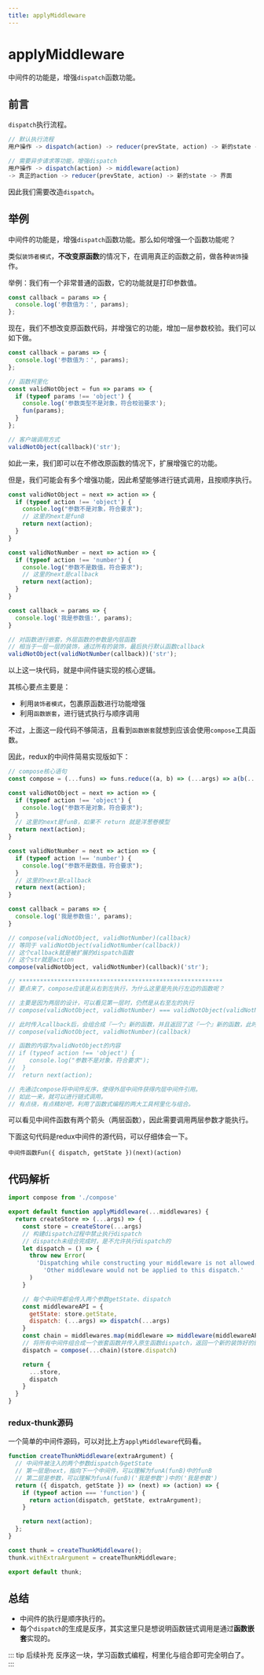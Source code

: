 ```yaml
---
title: applyMiddleware
---
```


# applyMiddleware

中间件的功能是，增强`dispatch`函数功能。

## 前言

`dispatch`执行流程。

```js
// 默认执行流程
用户操作 -> dispatch(action) -> reducer(prevState, action) -> 新的state -> 界面

// 需要异步请求等功能，增强dispatch
用户操作 -> dispatch(action) -> middleware(action)
-> 真正的action -> reducer(prevState, action) -> 新的state -> 界面
```

因此我们需要改造`dispatch`。

## 举例

中间件的功能是，增强`dispatch`函数功能。那么如何增强一个函数功能呢？

类似`装饰者模式`，**不改变原函数**的情况下，在调用真正的函数之前，做各种`装饰`操作。

举例：我们有一个非常普通的函数，它的功能就是打印参数值。

```js
const callback = params => {
  console.log('参数值为：', params);
};
```

现在，我们不想改变原函数代码，并增强它的功能，增加一层参数校验。我们可以如下做。

```js
const callback = params => {
  console.log('参数值为：', params);
};

// 函数柯里化
const validNotObject = fun => params => {
  if (typeof params !== 'object') {
    console.log('参数类型不是对象，符合校验要求');
    fun(params);
  }
};

// 客户端调用方式
validNotObject(callback)('str');
```

如此一来，我们即可以在不修改原函数的情况下，扩展增强它的功能。

但是，我们可能会有多个增强功能，因此希望能够进行链式调用，且按顺序执行。

```js
const validNotObject = next => action => {
  if (typeof action !== 'object') {
    console.log("参数不是对象，符合要求");
    // 这里的next是funB
  	return next(action);
  }
}

const validNotNumber = next => action => {
  if (typeof action !== 'number') {
    console.log("参数不是数值，符合要求");
    // 这里的next是callback
  	return next(action);
  }
}

const callback = params => {
  console.log('我是参数值:', params);
}

// 对函数进行嵌套，外层函数的参数是内层函数
// 相当于一层一层的装饰，通过所有的装饰，最后执行默认函数callback
validNotObject(validNotNumber(callback))('str');
```

以上这一块代码，就是中间件链实现的核心逻辑。

其核心要点主要是：

* 利用`装饰者模式`，包裹原函数进行功能增强
* 利用`函数嵌套`，进行链式执行与顺序调用

不过，上面这一段代码不够简洁，且看到`函数嵌套`就想到应该会使用`compose`工具函数。

因此，redux的中间件简易实现版如下：

```js
// compose核心语句
const compose = (...funs) => funs.reduce((a, b) => (...args) => a(b(...args)));

const validNotObject = next => action => {
  if (typeof action !== 'object') {
    console.log("参数不是对象，符合要求");
  }
  // 这里的next是funB，如果不 return 就是洋葱卷模型
  return next(action);
}

const validNotNumber = next => action => {
  if (typeof action !== 'number') {
    console.log("参数不是数值，符合要求");
  }
  // 这里的next是callback
  return next(action);
}

const callback = params => {
  console.log('我是参数值:', params);
}

// compose(validNotObject, validNotNumber)(callback)
// 等同于 validNotObject(validNotNumber(callback))
// 这个callback就是被扩展的dispatch函数
// 这个str就是action
compose(validNotObject, validNotNumber)(callback)('str');

// **********************************************************
// 要点来了，compose应该是从右到左执行，为什么这里是先执行左边的函数呢？

// 主要是因为两层的设计，可以看见第一层时，仍然是从右至左的执行
// compose(validNotObject, validNotNumber) === validNotObject(validNotNumber)

// 此时传入callback后，会组合成『一个』新的函数，并且返回了这『一个』新的函数，此时未执行。
// compose(validNotObject, validNotNumber)(callback)

// 函数的内容为validNotObject的内容
// if (typeof action !== 'object') {
//    console.log("参数不是对象，符合要求");
//  }
//  return next(action);

// 先通过compose将中间件反序，使得外层中间件获得内层中间件引用。
// 如此一来，就可以进行链式调用。
// 有点绕，有点精妙吧，利用了函数式编程的两大工具柯里化与组合。
```

可以看见中间件函数有两个箭头（两层函数），因此需要调用两层参数才能执行。

下面这句代码是redux中间件的源代码，可以仔细体会一下。

`中间件函数Fun({ dispatch, getState })(next)(action)`

## 代码解析

```js
import compose from './compose'

export default function applyMiddleware(...middlewares) {
  return createStore => (...args) => {
    const store = createStore(...args)
    // 构建dispatch过程中禁止执行dispatch
    // dispatch未组合完成时，是不允许执行dispatch的
    let dispatch = () => {
      throw new Error(
        'Dispatching while constructing your middleware is not allowed. ' +
          'Other middleware would not be applied to this dispatch.'
      )
    }

    // 每个中间件都会传入两个参数getState、dispatch
    const middlewareAPI = {
      getState: store.getState,
      dispatch: (...args) => dispatch(...args)
    }
    const chain = middlewares.map(middleware => middleware(middlewareAPI))
    // 将所有中间件组合成一个嵌套函数并传入原生函数dispatch，返回一个新的装饰好的嵌套函数dispatch。
    dispatch = compose(...chain)(store.dispatch)

    return {
      ...store,
      dispatch
    }
  }
}
```

### redux-thunk源码

一个简单的中间件源码，可以对比上方`applyMiddleware`代码看。

```js
function createThunkMiddleware(extraArgument) {
  // 中间件被注入的两个参数dispatch与getState
  // 第一层是next，指向下一个中间件，可以理解为funA(funB)中的funB
  // 第二层是参数，可以理解为funA(funB)('我是参数')中的('我是参数')
  return ({ dispatch, getState }) => (next) => (action) => {
    if (typeof action === 'function') {
      return action(dispatch, getState, extraArgument);
    }

    return next(action);
  };
}

const thunk = createThunkMiddleware();
thunk.withExtraArgument = createThunkMiddleware;

export default thunk;
```

## 总结

* 中间件的执行是顺序执行的。
* 每个`dispatch`的生成是反序，其实这里只是想说明函数链式调用是通过**函数嵌套**实现的。



::: tip 后续补充
反序这一块，学习函数式编程，柯里化与组合即可完全明白了。
:::

